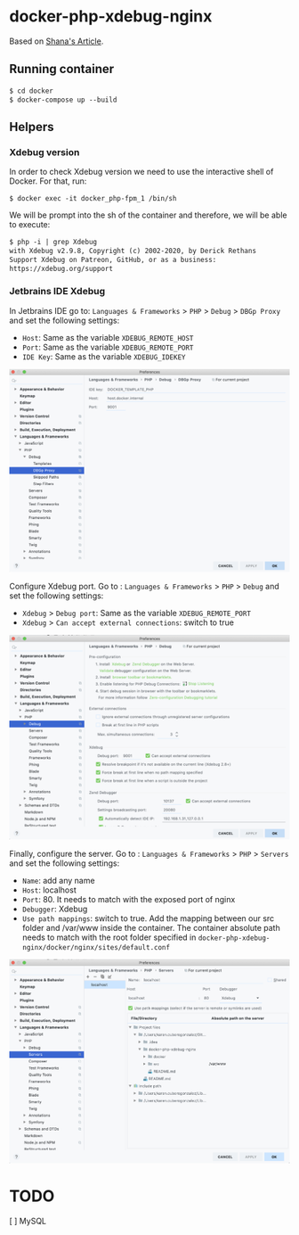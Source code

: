 # docker-php-xdebug-nginx

Based on [Shana's Article](https://x-team.com/blog/docker-compose-php-environment-from-scratch/).

## Running container
```shell script
$ cd docker
$ docker-compose up --build
```

## Helpers
### Xdebug version
In order to check Xdebug version we need to use the interactive shell of Docker. For that, run:
```shell script
$ docker exec -it docker_php-fpm_1 /bin/sh  
```

We will be prompt into the sh of the container and therefore, we will be able to execute:
```shell script
$ php -i | grep Xdebug
with Xdebug v2.9.8, Copyright (c) 2002-2020, by Derick Rethans
Support Xdebug on Patreon, GitHub, or as a business: https://xdebug.org/support
```

### Jetbrains IDE Xdebug 
In Jetbrains IDE go to: `Languages & Frameworks` > `PHP` > `Debug` > `DBGp Proxy` and set the following settings:
* `Host`: Same as the variable `XDEBUG_REMOTE_HOST`
* `Port`: Same as the variable `XDEBUG_REMOTE_PORT`
* `IDE Key`: Same as the variable `XDEBUG_IDEKEY`

![DBGp Proxy](./docs/images/capture-dbpg.png)

Configure Xdebug port. Go to : `Languages & Frameworks` > `PHP` > `Debug` and set the following settings:
* `Xdebug` > `Debug port`:  Same as the variable `XDEBUG_REMOTE_PORT`
* `Xdebug` > `Can accept external connections`: switch to true

![DBGp Proxy](./docs/images/capture-debugger.png)

Finally, configure the server. Go to : `Languages & Frameworks` > `PHP` > `Servers` and set the following settings:
* `Name`: add any name
* `Host`: localhost
* `Port`: 80. It needs to match with the exposed port of nginx
* `Debugger`: Xdebug
* `Use path mappings`: switch to true. Add the mapping between our src folder and /var/www inside the container. The container absolute path needs to match with the root folder specified in `docker-php-xdebug-nginx/docker/nginx/sites/default.conf`

![DBGp Proxy](./docs/images/capture-servers.png)

# TODO
[ ] MySQL 
